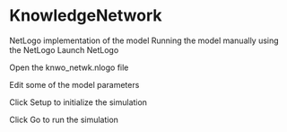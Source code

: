 # KnowledgeNetwork

NetLogo implementation of the  model
Running the model manually using the NetLogo 
Launch NetLogo

Open the knwo_netwk.nlogo file 

Edit some of the model parameters

Click Setup to initialize the simulation 

Click Go to run the simulation
